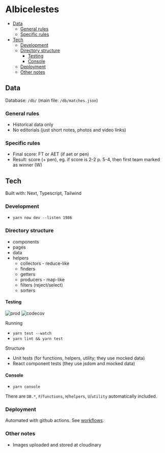 # Albicelestes

<!-- TOC -->

- [Data](#data)
  - [General rules](#general-rules)
  - [Specific rules](#specific-rules)
- [Tech](#tech)
  - [Development](#development)
  - [Directory structure](#directory-structure)
    - [Testing](#testing)
    - [Console](#console)
  - [Deployment](#deployment)
  - [Other notes](#other-notes)

<!-- /TOC -->

## Data

Database: `/db/` (main file: `/db/matches.json`)

### General rules

- Historical data only
- No editorials (just short notes, photos and video links)

### Specific rules

- Final score: FT or AET (if aet or pen)
- Result: score (+ pen), eg. if score is 2-2 p. 5-4, then first team marked as winner (W)

## Tech

Built with: Next, Typescript, Tailwind

### Development

- `yarn now dev --listen 1986`

### Directory structure

- components
- pages
- data
- helpers
  - collectors - reduce-like
  - finders
  - getters
  - producers - map-like
  - filters (reject/select)
  - sorters

#### Testing

![prod](https://github.com/sobstel/albicelestes/workflows/.github/workflows/prod.yml/badge.svg?branch=master)
![codecov](https://codecov.io/gh/sobstel/albicelestes/branch/master/graph/badge.svg)

Running

- `yarn test --watch`
- `yarn lint && yarn test`

Structure

- Unit tests (for functions, helpers, utility; they use mocked data)
- React component tests (they use jsdom and mocked data)

#### Console

- `yarn console`

There are `DB.*`, `F`/`functions`, `H`/`helpers`, `U`/`utility` automatically included.

### Deployment

Automated with github actions. See [workflows](./github/workflows).

### Other notes

- Images uploaded and stored at cloudinary
